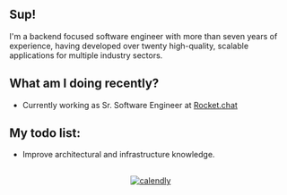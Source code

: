 ## Sup!

I'm a backend focused software engineer with more than seven years of experience, having developed over twenty high-quality, scalable applications for multiple industry sectors.

## What am I doing recently?

- Currently working as Sr. Software Engineer at [Rocket.chat](https://rocket.chat)

## My todo list:

- Improve architectural and infrastructure knowledge.
  
##

<div align="center">

[![calendly](https://img.shields.io/badge/calendly-lets%20chat-blue?style=for-the-badge)](https://calendly.com/lucas-pelegrino/30min)

</div>
